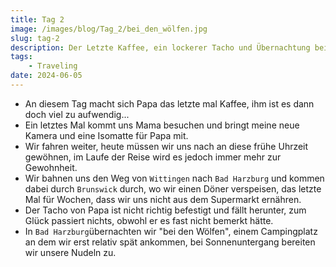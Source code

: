 ```yaml
---
title: Tag 2
image: /images/blog/Tag_2/bei_den_wölfen.jpg
slug: tag-2
description: Der Letzte Kaffee, ein lockerer Tacho und Übernachtung bei den Wölfen!
tags: 
    - Traveling
date: 2024-06-05
---
```


- An diesem Tag macht sich Papa das letzte mal Kaffee, ihm ist es dann doch viel zu aufwendig...
- Ein letztes Mal kommt uns Mama besuchen und bringt meine neue Kamera und eine Isomatte für Papa mit.
- Wir fahren weiter, heute müssen wir uns nach an diese frühe Uhrzeit gewöhnen, im Laufe der Reise wird es jedoch immer mehr zur Gewohnheit.
- Wir bahnen uns den Weg von `Wittingen` nach `Bad Harzburg` und kommen dabei durch `Brunswick` durch, wo wir einen Döner verspeisen, das letzte Mal für Wochen, dass wir uns nicht aus dem Supermarkt ernähren.
- Der Tacho von Papa ist nicht richtig befestigt und fällt herunter, zum Glück passiert nichts, obwohl er es fast nicht bemerkt hätte.
- In `Bad Harzburg`übernachten wir "bei den Wölfen", einem Campingplatz an dem wir erst relativ spät ankommen, bei Sonnenuntergang bereiten wir unsere Nudeln zu.